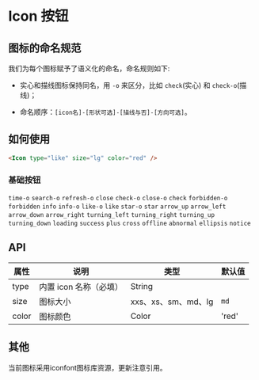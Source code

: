 
# Icon 按钮

## 图标的命名规范

我们为每个图标赋予了语义化的命名，命名规则如下:

- 实心和描线图标保持同名，用 `-o` 来区分，比如 `check`(实心) 和 `check-o`(描线)；

- 命名顺序：`[icon名]-[形状可选]-[描线与否]-[方向可选]`。

## 如何使用

```html
<Icon type="like" size="lg" color="red" />
```

### 基础按钮

`time-o` `search-o` `refresh-o` `close` `check-o` `close-o` `check` `forbidden-o` `forbidden` `info` `info-o` `like-o` `like` `star-o` `star` `arrow_up` `arrow_left` `arrow_down` `arrow_right` `turning_left` `turning_right` `turning_up` `turning_down` `loading` `success` `plus` `cross` `offline` `abnormal` `ellipsis` `notice`

## API

| 属性        | 说明           | 类型            | 默认值       |
|------------|----------------|----------------|--------------|
| type    |   内置 icon 名称（必填）   | String   |
| size    |   图标大小    | xxs、xs、sm、md、lg  | `md` |
| color   | 图标颜色  | Color | 'red' |

## 其他

当前图标采用iconfont图标库资源，更新注意引用。